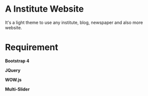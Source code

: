 # **A Institute Website**
It's a light theme to use any institute, blog, newspaper and also more website.

# Requirement
**Bootstrap 4**

**JQuery**

**WOW.js**

**Multi-Slider**